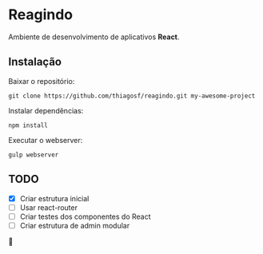 # Reagindo

Ambiente de desenvolvimento de aplicativos __React__.

## Instalação

Baixar o repositório:

```git clone https://github.com/thiagosf/reagindo.git my-awesome-project```

Instalar dependências:

```npm install```

Executar o webserver:

```gulp webserver```

## TODO

- [x] Criar estrutura inicial
- [ ] Usar react-router
- [ ] Criar testes dos componentes do React
- [ ] Criar estrutura de admin modular

:dash:
